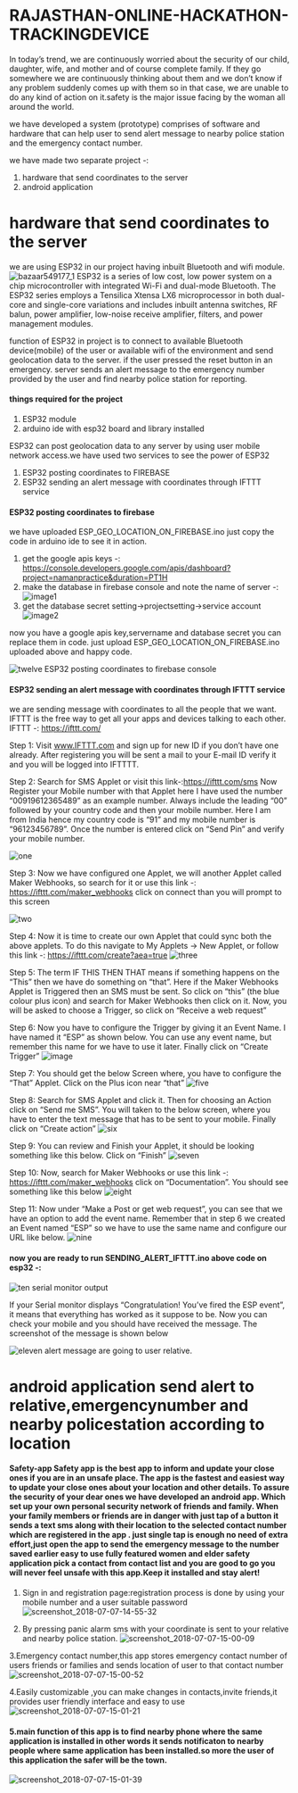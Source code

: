# RAJASTHAN-ONLINE-HACKATHON-TRACKINGDEVICE
In today’s trend, we are continuously worried about the security of our child, daughter, wife, and mother and of course complete family. 
If they go somewhere we are continuously thinking about them and we don’t know if any problem suddenly comes up with them so in that case, we are unable to do any kind of action on it.safety is the major issue facing by the woman all around the world.

we have developed a system (prototype) comprises of software and hardware that can help user to send alert message to nearby police station and the emergency contact number.
 
we have made two separate project -:
1. hardware that send coordinates to the server 
2. android application


# hardware that send coordinates to the server

we are using ESP32 in our project having inbuilt Bluetooth and wifi module.
![bazaar549177_1](https://user-images.githubusercontent.com/19189211/42413423-3ced7df4-823d-11e8-90f8-30e8c851253b.jpg)
ESP32 is a series of low cost, low power system on a chip microcontroller with integrated Wi-Fi and dual-mode Bluetooth. The ESP32 series employs a Tensilica Xtensa LX6 microprocessor in both dual-core and single-core variations and includes inbuilt antenna switches, RF balun, power amplifier, low-noise receive amplifier, filters, and power management modules. 

function of ESP32 in  project is to connect to available Bluetooth device(mobile) of the user or available wifi of the environment and send geolocation data to the server. if the user pressed the reset button in an emergency.  server sends an alert message to the emergency number provided by the user and find nearby police station for reporting.

#### things required for the project
1. ESP32 module
2. arduino ide with esp32 board and library installed

ESP32 can post geolocation data to any server by using user mobile network access.we have used two services to see the power of ESP32 
1. ESP32 posting coordinates to FIREBASE
2. ESP32 sending an alert message with coordinates through IFTTT service


#### ESP32 posting coordinates to firebase
we have uploaded ESP_GEO_LOCATION_ON_FIREBASE.ino just copy the code in arduino ide to see it in action.
1. get the google apis keys -: https://console.developers.google.com/apis/dashboard?project=namanpractice&duration=PT1H
2. make the database in firebase console and note the name of server -:
![image1](https://user-images.githubusercontent.com/19189211/42413654-398a3fb2-8242-11e8-9293-dd956ed37bab.png)
3. get the database secret setting->projectsetting->service account
![image2](https://user-images.githubusercontent.com/19189211/42413676-8f07a4c0-8242-11e8-9714-54af5f54648c.png)

now you have a google apis key,servername and database secret you can replace them in code.
just upload ESP_GEO_LOCATION_ON_FIREBASE.ino uploaded above and happy code.

![twelve](https://user-images.githubusercontent.com/19189211/42413984-bcf35c60-8249-11e8-83be-2cb73d36f46e.png)
ESP32 posting coordinates to firebase console

#### ESP32 sending an alert message with coordinates through IFTTT service
we are sending message with coordinates to all the people that we want.
IFTTT is the free way to get all your apps and devices talking to each other.
IFTTT -: https://ifttt.com/

Step 1: Visit www.IFTTT.com and sign up for new ID if you don’t have one already. After registering you will be sent a mail to your E-mail ID verify it and you will be logged into IFTTTT.

Step 2: Search for SMS Applet or visit this link-:https://ifttt.com/sms 
Now Register your Mobile number with that Applet here I have used the number “00919612365489” as an example number. Always include the leading “00” followed by your country code and then your mobile number. Here I am from India hence my country code is “91” and my mobile number is “96123456789”. Once the number is entered click on “Send Pin” and verify your mobile number.

![one](https://user-images.githubusercontent.com/19189211/42413741-55697d36-8244-11e8-8f7d-3ea2fd04f871.png)

Step 3: Now we have configured one Applet, we will another Applet called Maker Webhooks, so search for it or use this link -: https://ifttt.com/maker_webhooks
click on connect than you will prompt to this screen

![two](https://user-images.githubusercontent.com/19189211/42413771-c33690a6-8244-11e8-9bf6-7b691d946c1c.png)

Step 4: Now it is time to create our own Applet that could sync both the above applets. To do this navigate to My Applets -> New Applet, or follow this link -: https://ifttt.com/create?aea=true
![three](https://user-images.githubusercontent.com/19189211/42413787-5480b6cc-8245-11e8-87f8-c881751d6b54.png)

Step 5: The term IF THIS THEN THAT means if something happens on the “This” then we have do something on “that”. Here if the Maker Webhooks Applet is Triggered then an SMS must be sent. So click on “this” (the blue colour plus icon) and search for Maker Webhooks then click on it. Now, you will be asked to choose a Trigger, so click on “Receive a web request”

Step 6: Now you have to configure the Trigger by giving it an Event Name. I have named it “ESP” as shown below. You can use any event name, but remember this name for we have to use it later. Finally click on “Create Trigger”
![image](https://user-images.githubusercontent.com/19189211/42413813-d67897d0-8245-11e8-827c-d32c062e8268.png)

Step 7: You should get the below Screen where, you have to configure the “That” Applet.  Click on the Plus icon near “that”
 ![five](https://user-images.githubusercontent.com/19189211/42413826-30a45802-8246-11e8-9078-e7cce1bcdaba.png)
 
Step 8: Search for SMS Applet and click it. Then for choosing an Action click on “Send me SMS”. You will taken to the below screen, where you have to enter the text message that has to be sent to your mobile. Finally click on “Create action”
 ![six](https://user-images.githubusercontent.com/19189211/42413838-89695a50-8246-11e8-827d-b34aec6c725a.png)
 
Step 9: You can review and Finish your Applet, it should be looking something like this below. Click on “Finish”
![seven](https://user-images.githubusercontent.com/19189211/42413855-e5847d38-8246-11e8-9463-c956b5cb1509.png)

Step 10: Now, search for Maker Webhooks or use this link -: https://ifttt.com/maker_webhooks
click on “Documentation”. You should see something like this below
![eight](https://user-images.githubusercontent.com/19189211/42413881-40ac8458-8247-11e8-8543-ead19127907c.png)

Step 11: Now under “Make a Post or get web request”, you can see that we have an option to add the event name. Remember that in step 6 we created an Event named “ESP” so we have to use the same name and configure our URL like below.
![nine](https://user-images.githubusercontent.com/19189211/42413890-8317109c-8247-11e8-8c02-51b0d9710d0f.png)

#### now you are ready to run SENDING_ALERT_IFTTT.ino above code on esp32 -:
![ten](https://user-images.githubusercontent.com/19189211/42413914-3c996ef2-8248-11e8-9e09-86e2059b9b43.png)
serial monitor output

If your Serial monitor displays “Congratulation! You’ve fired the ESP event”, it means that everything has worked as it suppose to be. Now you can check your mobile and you should have received the message. The screenshot of the message is shown below

![eleven](https://user-images.githubusercontent.com/19189211/42413934-cd7d461e-8248-11e8-8406-40c4e4338b3b.png)
alert message are going to user relative.




# android application send alert to relative,emergencynumber and nearby policestation according to location
#### Safety-app Safety app is the best app to inform and update your close ones if you are in an unsafe place. The app is the fastest and easiest way to update your close ones about your location and other details. To assure the security of your dear ones we have developed an android app. Which set up your own personal security network of friends and family. When your family members or friends are in danger with just tap of a button it sends a text sms along with their location to the selected contact number which are registered in the app . just single tap is enough no need of extra effort,just open the app to send the emergency message to the number saved earlier easy to use fully featured women and elder safety application pick a contact from contact list and you are good to go you will never feel unsafe with this app.Keep it installed and stay alert!

1. Sign in and registration page:registration process is done by using your mobile number and a user suitable password 
![screenshot_2018-07-07-14-55-32](https://user-images.githubusercontent.com/19189211/42414116-2237a016-824c-11e8-81c1-ba34b720802f.png)

2. By pressing panic alarm sms with your coordinate is sent to your relative and nearby police station.
![screenshot_2018-07-07-15-00-09](https://user-images.githubusercontent.com/19189211/42414155-d8fcf5bc-824c-11e8-97dd-bdc3fab7374f.png)

3.Emergency contact number,this app stores emergency contact number of users friends or families and sends location of user to that contact number
![screenshot_2018-07-07-15-00-52](https://user-images.githubusercontent.com/19189211/42414179-4a0db944-824d-11e8-8eab-d1c805199280.png)

4.Easily customizable ,you can make changes in contacts,invite friends,it provides user friendly interface and easy to use
![screenshot_2018-07-07-15-01-21](https://user-images.githubusercontent.com/19189211/42414190-7fed42e6-824d-11e8-84e6-b9701d3aaa87.png)

#### 5.main function of this app is to find nearby phone where the same application is installed in other words it sends notificaton to nearby people where same application has been installed.so more the user of this application the safer will be the town.
![screenshot_2018-07-07-15-01-39](https://user-images.githubusercontent.com/19189211/42414209-fcd788a2-824d-11e8-8a2d-92274bfb5182.png)














 
 
